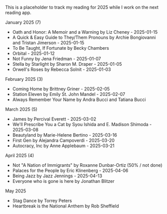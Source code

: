 This is a placeholder to track my reading for 2025 while I work on the next reading app.

January 2025 (7)
- Oath and Honor: A Memoir and a Warning by Liz Cheney - 2025-01-15
- A Quick & Easy Guide to They/Them Pronouns by Archie Bongiovanni and Tristan Jimerson - 2025-01-15
- To Be Taught, If Fortunate by Becky Chambers
- Orbital - 2025-01-12
- Not Funny by Jena Friedman - 2025-01-07
- Stella by Starlight by Sharon M. Draper - 2025-01-05
- Orwell's Roses by Rebecca Solnit - 2025-01-03

February 2025 (3)
- Coming Home by Brittney Griner - 2025-02-05
- Station Eleven by Emily St. John Mandel - 2025-02-07
- Always Remember Your Name by Andra Bucci and Tatiana Bucci

March 2025 (5)
- James by Percival Everett - 2025-03-02
- We'll Prescribe You a Cat by Syou Ishida and E. Madison Shimoda - 2025-03-08
- Beautyland by Marie-Helene Bertino - 2025-03-16
- First Gen by Alejandra Campoverdi - 2025-03-20
- Autocracy, Inc by Anne Applebaum - 2025-03-21

April 2025 (4)
- Not "A Nation of Immigrants" by Roxanne Dunbar-Ortiz (50% / not done)
- Palaces for the People by Eric Klinenberg - 2025-04-06
- Being Jazz by Jazz Jennings - 2025-04-13
- Everyone who is gone is here by Jonathan Blitzer

May 2025
- Stag Dance by Torrey Peters
- Heartbreak is the National Anthem by Rob Sheffield
